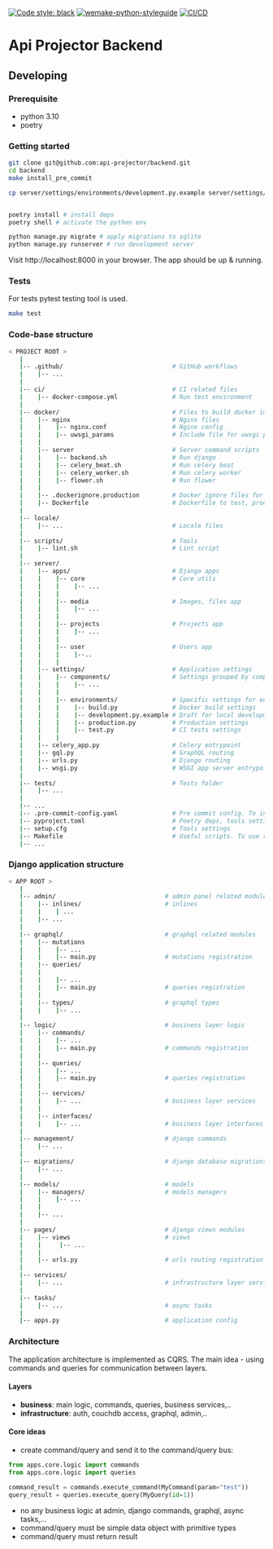 [![Code style: black](https://img.shields.io/badge/code%20style-black-000000.svg)](https://github.com/psf/black)
[![wemake-python-styleguide](https://img.shields.io/badge/style-wemake-000000.svg)](https://github.com/wemake-services/wemake-python-styleguide)
[![CI/CD](https://github.com/api-projector/backend/actions/workflows/ci.yml/badge.svg)](https://github.com/api-projector/backend/actions/workflows/ci.yml)

# Api Projector Backend

## Developing

### Prerequisite
- python 3.10
- poetry

### Getting started 
```bash
git clone git@github.com:api-projector/backend.git
cd backend
make install_pre_commit

cp server/settings/environments/development.py.example server/settings/environments/development.py # prepare default config


poetry install # install deps 
poetry shell # activate the python env

python manage.py migrate # apply migrations to sqlite
python manage.py runserver # run development server 
```

Visit http://localhost:8000 in your browser. The app should be up & running.

### Tests
For tests pytest testing tool is used.

```bash
make test
```

### Code-base structure
```bash
< PROJECT ROOT >
   |
   |-- .github/                              # GitHub workflows
   |    |-- ...
   | 
   |-- ci/                                   # CI related files 
   |    |-- docker-compose.yml               # Run test environment  
   |
   |-- docker/                               # Files to build docker image 
   |    |-- nginx                            # Nginx files
   |    |    |-- nginx.conf                  # Nginx config 
   |    |    |-- uwsgi_params                # Include file for uwsgi params
   |    |
   |    |-- server                           # Server command scripts 
   |    |    |-- backend.sh                  # Run django 
   |    |    |-- celery_beat.sh              # Run celery beat 
   |    |    |-- celery_worker.sh            # Run celery worker 
   |    |    |-- flower.sh                   # Run flower 
   |    | 
   |    |-- .dockerignore.production         # Docker ignore files for production image. Exclude tests 
   |    |-- Dockerfile                       # Dockerfile to test, production image build 
   |    
   |-- locale/      
   |    |-- ...                              # Locale files
   |
   |-- scripts/                              # Tools
   |    |-- lint.sh                          # Lint script 
   |
   |-- server/
   |    |-- apps/                            # Django apps 
   |    |    |-- core                        # Core utils
   |    |    |    |-- ...
   |    |    |
   |    |    |-- media                       # Images, files app 
   |    |    |    |-- ...
   |    |    |
   |    |    |-- projects                    # Projects app
   |    |    |    |-- ...
   |    |    | 
   |    |    |-- user                        # Users app  
   |    |    |    |--..
   |    |    | 
   |    |-- settings/                        # Application settings 
   |    |    |-- components/                 # Settings grouped by components  
   |    |    |    |-- ...     
   |    |    |   
   |    |    |-- environments/               # Specific settings for envs
   |    |    |    |-- build.py               # Docker build settings
   |    |    |    |-- development.py.example # Draft for local development settings (should be cloned to development.py and updated to your environment)
   |    |    |    |-- production.py          # Production settings
   |    |    |    |-- test.py                # CI tests settings
   |    |    |  
   |    |-- celery_app.py                    # Celery entrypoint
   |    |-- gql.py                           # GraphQL routing
   |    |-- urls.py                          # Django routing
   |    |-- wsgi.py                          # WSGI app server entrypoint
   |                               
   |-- tests/                                # Tests folder
   |    |-- ...
   | 
   |-- ...
   |-- .pre-commit-config.yaml               # Pre commit config. To install run: "make install_pre_commit"
   |-- pyproject.toml                        # Poetry deps, tools settings
   |-- setup.cfg                             # Tools settings
   |-- Makefile                              # Useful scripts. To use run: "make <command>" 
   |-- ... 
```

### Django application structure
```bash
< APP ROOT >
   |
   |-- admin/                              # admin panel related modules 
   |    |-- inlines/                       # inlines
   |    |    | ...
   |    |-- ... 
   |    
   |-- graphql/                            # graphql related modules 
   |    |-- mutations
   |    |    |-- ...
   |    |    |-- main.py                   # mutations registration
   |    |-- queries/
   |    |
   |    |    |-- ...
   |    |    |-- main.py                   # queries registration
   |    |
   |    |-- types/                         # graphql types
   |    |    |-- ... 
   |
   |-- logic/                              # business layer logic
   |    |-- commands/ 
   |    |    |-- ...
   |    |    |-- main.py                   # commands registration 
   |    |
   |    |-- queries/
   |    |    |-- ...
   |    |    |-- main.py                   # queries registration 
   |    |
   |    |-- services/ 
   |    |    |-- ...                       # business layer services
   |    |
   |    |-- interfaces/ 
   |    |    |-- ...                       # business layer interfaces 
   |    
   |-- management/                         # django commands
   |    |-- ...                       
   |
   |-- migrations/                         # django database migrations 
   |    |-- ...                       
   | 
   |-- models/                             # models
   |    |-- managers/                      # models managers
   |    |    |-- ...
   |    |
   |    |-- ...
   |
   |-- pages/                              # django views modules
   |    |-- views                          # views 
   |    |     |-- ...
   |    |
   |    |-- urls.py                        # urls routing registration  
   |    
   |-- services/
   |    |-- ...                            # infrastructure layer services
   |
   |-- tasks/
   |    |-- ...                            # async tasks 
   | 
   |-- apps.py                             # application config 
```

### Architecture
The application architecture is implemented as CQRS. The main idea - using commands and queries for communication between layers.

#### Layers
- **business**: main logic, commands, queries, business services,..
- **infrastructure**: auth, couchdb access, graphql, admin,..
 
#### Core ideas
- create command/query and send it to the command/query bus:
```python
from apps.core.logic import commands
from apps.core.logic import queries 

command_result = commands.execute_command(MyCommand(param="test"))
query_result = queries.execute_query(MyQuery(id=1))
```

- no any business logic at admin, django commands, graphql, async tasks,...
- command/query must be simple data object with primitive types
- command/query must return result

